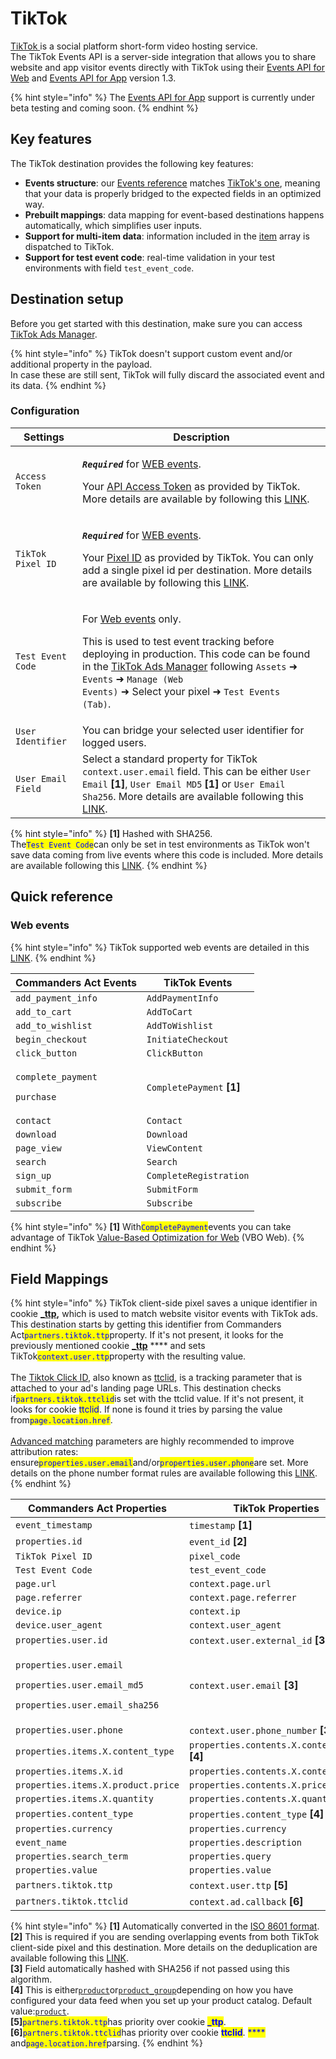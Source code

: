 # TikTok

[TikTok ](https://www.tiktok.com)is a social platform short-form video hosting service.\
The TikTok Events API is a server-side integration that allows you to share website and app visitor events directly with TikTok using their [Events API for Web](https://ads.tiktok.com/marketing\_api/docs?id=1739584809311234) and [Events API for App](https://ads.tiktok.com/marketing\_api/docs?id=1739584805049345) version 1.3.

{% hint style="info" %}
The [Events API for App](https://ads.tiktok.com/marketing\_api/docs?rid=959icq5stjr\&id=1701890978528258) support is currently under beta testing and coming soon.
{% endhint %}

## Key features

The TikTok destination provides the following key features:

* **Events structure**: our [Events reference](https://community.commandersact.com/platform-x/developers/tracking/events-reference) matches [TikTok's one](https://ads.tiktok.com/marketing\_api/docs?rid=959icq5stjr\&id=1701890977725441), meaning that your data is properly bridged to the expected fields in an optimized way.
* **Prebuilt mappings**: data mapping for event-based destinations happens automatically, which simplifies user inputs.
* **Support for multi-item data**: information included in the [item](https://community.commandersact.com/platform-x/developers/tracking/events-reference#item) array is dispatched to TikTok.
* **Support for test event code**: real-time validation in your test environments with field `test_event_code`.

## Destination setup

Before you get started with this destination, make sure you can access [TikTok Ads Manager](https://ads.tiktok.com).

{% hint style="info" %}
TikTok doesn't support custom event and/or additional property in the payload.\
In case these are still sent, TikTok will fully discard the associated event and its data.
{% endhint %}

### Configuration

| Settings           | Description                                                                                                                                                                                                                                                                                                                                                                                                                                                                                                                                                                                                                                                                                                                                                              |
| ------------------ | ------------------------------------------------------------------------------------------------------------------------------------------------------------------------------------------------------------------------------------------------------------------------------------------------------------------------------------------------------------------------------------------------------------------------------------------------------------------------------------------------------------------------------------------------------------------------------------------------------------------------------------------------------------------------------------------------------------------------------------------------------------------------ |
| `Access Token`     | <p><em><strong><code>Required</code> </strong></em> for <a href="https://ads.tiktok.com/marketing_api/docs?id=1727541103358977">WEB events</a>.</p><p>Your <a href="https://ads.tiktok.com/gateway/docs/index?identify_key=2b9b4278e47b275f36e7c39a4af4ba067d088e031d5f5fe45d381559ac89ba48&#x26;language=ENGLISH&#x26;doc_id=1727537566862337#item-link-How%20to%20generate%20an%20access%20token">API Access Token</a> as provided by TikTok. More details are available by following this <a href="https://ads.tiktok.com/gateway/docs/index?identify_key=2b9b4278e47b275f36e7c39a4af4ba067d088e031d5f5fe45d381559ac89ba48&#x26;language=ENGLISH&#x26;doc_id=1727537566862337#item-link-How%20to%20generate%20an%20access%20token">LINK</a>.</p>                      |
| `TikTok Pixel ID`  | <p><em><strong><code>Required</code></strong></em> for <a href="https://ads.tiktok.com/marketing_api/docs?id=1727541103358977">WEB events</a>.</p><p>Your <a href="https://ads.tiktok.com/gateway/docs/index?identify_key=2b9b4278e47b275f36e7c39a4af4ba067d088e031d5f5fe45d381559ac89ba48&#x26;language=ENGLISH&#x26;doc_id=1727537566862337#item-link-Where%20to%20Find%20pixel_code">Pixel ID</a> as provided by TikTok. You can only add a single pixel id per destination. More details are available by following this <a href="https://ads.tiktok.com/gateway/docs/index?identify_key=2b9b4278e47b275f36e7c39a4af4ba067d088e031d5f5fe45d381559ac89ba48&#x26;language=ENGLISH&#x26;doc_id=1727537566862337#item-link-Where%20to%20Find%20pixel_code">LINK</a>.</p> |
| `Test Event Code`  | <p>For <a href="https://ads.tiktok.com/marketing_api/docs?id=1727541103358977">Web events</a> only.</p><p>This is used to test event tracking before deploying in production. This code can be found in the <a href="https://ads.tiktok.com/">TikTok Ads Manager</a> following <code>Assets</code> ➜ <code>Events</code> ➜ <code>Manage (Web Events)</code> ➜ Select your pixel ➜ <code>Test Events (Tab)</code>.</p>                                                                                                                                                                                                                                                                                                                                                    |
| `User Identifier`  | You can bridge your selected user identifier for logged users.                                                                                                                                                                                                                                                                                                                                                                                                                                                                                                                                                                                                                                                                                                           |
| `User Email Field` | Select a standard property for TikTok `context.user.email` field. This can be either `User Email` **\[1]**, `User Email MD5` **\[1]** or `User Email Sha256`. More details are available following this [LINK](https://ads.tiktok.com/gateway/docs/index?identify\_key=2b9b4278e47b275f36e7c39a4af4ba067d088e031d5f5fe45d381559ac89ba48\&language=ENGLISH\&doc\_id=1727541103358977#item-link-Context%20object%20parameters).                                                                                                                                                                                                                                                                                                                                            |

{% hint style="info" %}
**\[1]** Hashed with SHA256.\
The<mark style="color:blue;">`Test Event Code`</mark>can only be set in test environments as TikTok won't save data coming from live events where this code is included. More details are available following this [LINK](https://ads.tiktok.com/marketing\_api/docs?id=1724255493685249).
{% endhint %}

## Quick reference

### Web events

{% hint style="info" %}
TikTok supported web events are detailed in this [LINK](https://ads.tiktok.com/marketing\_api/docs?id=1727541103358977).
{% endhint %}

| Commanders Act Events                                            | TikTok Events              |
| ---------------------------------------------------------------- | -------------------------- |
| `add_payment_info`                                               | `AddPaymentInfo`           |
| `add_to_cart`                                                    | `AddToCart`                |
| `add_to_wishlist`                                                | `AddToWishlist`            |
| `begin_checkout`                                                 | `InitiateCheckout`         |
| `click_button`                                                   | `ClickButton`              |
| <p><code>complete_payment</code></p><p><code>purchase</code></p> | `CompletePayment` **\[1]** |
| `contact`                                                        | `Contact`                  |
| `download`                                                       | `Download`                 |
| `page_view`                                                      | `ViewContent`              |
| `search`                                                         | `Search`                   |
| `sign_up`                                                        | `CompleteRegistration`     |
| `submit_form`                                                    | `SubmitForm`               |
| `subscribe`                                                      | `Subscribe`                |

{% hint style="info" %}
**\[1]** With<mark style="color:blue;">`CompletePayment`</mark>events you can take advantage of TikTok [Value-Based Optimization for Web](https://ads.tiktok.com/help/article?aid=10008856) (VBO Web).
{% endhint %}

## Field Mappings

{% hint style="info" %}
TikTok client-side pixel saves a unique identifier in cookie [**\_ttp**](https://ads.tiktok.com/gateway/docs/index?identify\_key=2b9b4278e47b275f36e7c39a4af4ba067d088e031d5f5fe45d381559ac89ba48\&language=ENGLISH\&doc\_id=1727541103358977#item-link-Context%20object%20parameters)**,** which is used to match website visitor events with TikTok ads. This destination starts by getting this identifier from Commanders Act<mark style="color:blue;">`partners.tiktok.ttp`</mark>property. If it's not present, it looks for the previously mentioned cookie [**\_ttp**](https://ads.tiktok.com/gateway/docs/index?identify\_key=2b9b4278e47b275f36e7c39a4af4ba067d088e031d5f5fe45d381559ac89ba48\&language=ENGLISH\&doc\_id=1727541103358977#item-link-Context%20object%20parameters) **** and sets TikTok<mark style="color:blue;">`context.user.ttp`</mark>property with the resulting value.\
\
The [Tiktok Click ID](https://ads.tiktok.com/marketing\_api/docs?rid=4eezrhr6lg4\&id=1701890980108353), also known as [ttclid](https://ads.tiktok.com/marketing\_api/docs?rid=4eezrhr6lg4\&id=1701890980108353), is a tracking parameter that is attached to your ad's landing page URLs. This destination checks if<mark style="color:blue;">`partners.tiktok.ttclid`</mark>is set with the ttclid value. If it's not present, it looks for cookie <mark style="color:blue;">ttclid</mark>. If none is found it tries by parsing the value from<mark style="color:blue;">`page.location.href`</mark>.\
\
[Advanced matching](https://ads.tiktok.com/marketing\_api/docs?id=1701890972946433) parameters are highly recommended to improve attribution rates: ensure<mark style="color:blue;">`properties.user.email`</mark>and/or<mark style="color:blue;">`properties.user.phone`</mark>are set. More details on the phone number format rules are available following this [LINK](https://ads.tiktok.com/gateway/docs/index?identify\_key=2b9b4278e47b275f36e7c39a4af4ba067d088e031d5f5fe45d381559ac89ba48\&language=ENGLISH\&doc\_id=1727541103358977#item-link-Context%20object%20parameters).
{% endhint %}

| Commanders Act Properties                                                                                                              | TikTok Properties                             |
| -------------------------------------------------------------------------------------------------------------------------------------- | --------------------------------------------- |
| `event_timestamp`                                                                                                                      | `timestamp` **\[1]**                          |
| `properties.id`                                                                                                                        | `event_id` **\[2]**                           |
| `TikTok Pixel ID`                                                                                                                      | `pixel_code`                                  |
| `Test Event Code`                                                                                                                      | `test_event_code`                             |
| `page.url`                                                                                                                             | `context.page.url`                            |
| `page.referrer`                                                                                                                        | `context.page.referrer`                       |
| `device.ip`                                                                                                                            | `context.ip`                                  |
| `device.user_agent`                                                                                                                    | `context.user_agent`                          |
| `properties.user.id`                                                                                                                   | `context.user.external_id` **\[3]**           |
| <p><code>properties.user.email</code></p><p><code>properties.user.email_md5</code></p><p><code>properties.user.email_sha256</code></p> | `context.user.email` **\[3]**                 |
| `properties.user.phone`                                                                                                                | `context.user.phone_number` **\[3]**          |
| `properties.items.X.content_type`                                                                                                      | `properties.contents.X.content_type` **\[4]** |
| `properties.items.X.id`                                                                                                                | `properties.contents.X.content_id`            |
| `properties.items.X.product.price`                                                                                                     | `properties.contents.X.price`                 |
| `properties.items.X.quantity`                                                                                                          | `properties.contents.X.quantity`              |
| `properties.content_type`                                                                                                              | `properties.content_type` **\[4]**            |
| `properties.currency`                                                                                                                  | `properties.currency`                         |
| `event_name`                                                                                                                           | `properties.description`                      |
| `properties.search_term`                                                                                                               | `properties.query`                            |
| `properties.value`                                                                                                                     | `properties.value`                            |
| `partners.tiktok.ttp`                                                                                                                  | `context.user.ttp` **\[5]**                   |
| `partners.tiktok.ttclid`                                                                                                               | `context.ad.callback` **\[6]**                |

{% hint style="info" %}
**\[1]** Automatically converted in the [ISO 8601 format](https://en.wikipedia.org/wiki/ISO\_8601).\
**\[2]** This is required if you are sending overlapping events from both TikTok client-side pixel and this destination. More details on the deduplication are available following this [LINK](https://ads.tiktok.com/marketing\_api/docs?rid=p41a33fdhon\&id=1723170195197953).\
**\[3]** Field automatically hashed with SHA256 if not passed using this algorithm.\
**\[4]** This is either[`product`](https://ads.tiktok.com/gateway/docs/index?identify\_key=2b9b4278e47b275f36e7c39a4af4ba067d088e031d5f5fe45d381559ac89ba48\&language=ENGLISH\&doc\_id=1727541103358977#item-link-Properties%20object%20parameters)or[`product_group`](https://ads.tiktok.com/gateway/docs/index?identify\_key=2b9b4278e47b275f36e7c39a4af4ba067d088e031d5f5fe45d381559ac89ba48\&language=ENGLISH\&doc\_id=1727541103358977#item-link-Properties%20object%20parameters)depending on how you have configured your data feed when you set up your product catalog. Default value:[`product`](https://ads.tiktok.com/gateway/docs/index?identify\_key=2b9b4278e47b275f36e7c39a4af4ba067d088e031d5f5fe45d381559ac89ba48\&language=ENGLISH\&doc\_id=1727541103358977#item-link-Properties%20object%20parameters).\
**\[5]**<mark style="color:blue;">`partners.tiktok.ttp`</mark>has priority over cookie <mark style="color:blue;">**\_ttp**</mark>.\
**\[6]**<mark style="color:blue;">`partners.tiktok.ttclid`</mark>has priority over cookie <mark style="color:blue;">**ttclid**</mark>. <mark style="color:blue;">****</mark> and<mark style="color:blue;">`page.location.href`</mark>parsing.
{% endhint %}
